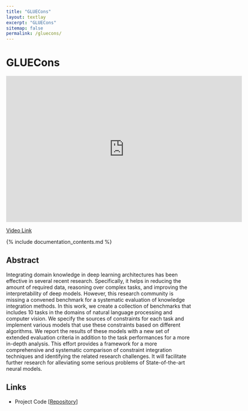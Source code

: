 ```yaml
---
title: "GLUECons"
layout: textlay
excerpt: "GLUECons"
sitemap: false
permalink: /gluecons/
---
```

# GLUECons

<iframe id="kaltura_player" src="https://cdnapisec.kaltura.com/p/811482/sp/81148200/embedIframeJs/uiconf_id/27551951/partner_id/811482?iframeembed=true&playerId=kaltura_player&entry_id=1_umzqzdue&flashvars[streamerType]=auto&amp;flashvars[localizationCode]=en&amp;flashvars[leadWithHTML5]=true&amp;flashvars[sideBarContainer.plugin]=true&amp;flashvars[sideBarContainer.position]=left&amp;flashvars[sideBarContainer.clickToClose]=true&amp;flashvars[chapters.plugin]=true&amp;flashvars[chapters.layout]=vertical&amp;flashvars[chapters.thumbnailRotator]=false&amp;flashvars[streamSelector.plugin]=true&amp;flashvars[EmbedPlayer.SpinnerTarget]=videoHolder&amp;flashvars[dualScreen.plugin]=true&amp;flashvars[hotspots.plugin]=1&amp;flashvars[Kaltura.addCrossoriginToIframe]=true&amp;&wid=1_3gnoq3hz" width="640" height="396" allowfullscreen webkitallowfullscreen mozAllowFullScreen allow="autoplay *; fullscreen *; encrypted-media *" sandbox="allow-forms allow-same-origin allow-scripts allow-top-navigation allow-pointer-lock allow-popups allow-modals allow-orientation-lock allow-popups-to-escape-sandbox allow-presentation allow-top-navigation-by-user-activation" frameborder="0" title="Kaltura Player"></iframe>

[Video Link](https://mediaspace.msu.edu/media/ACL-Demo-Video+%282%29/1_umzqzdue)


{% include documentation_contents.md %}

## Abstract
Integrating domain knowledge in deep learning architectures has been effective in several recent research. Specifically, it helps in reducing the amount of required data, reasoning over complex tasks, and improving the interpretability of deep models. However, this research community is missing a convened benchmark for a systematic evaluation of knowledge integration methods. In this work, we create a collection of benchmarks that includes 10 tasks in the domains of natural language processing and computer vision. We specify the sources of constraints for each task and implement various models that use these constraints based on different algorithms. We report the results of these models with a new set of extended evaluation criteria in addition to the task performances for a more in-depth analysis. This effort provides a framework for a more comprehensive and systematic comparison of constraint integration techniques and identifying the related research challenges. It will facilitate further research for alleviating some serious problems of State-of-the-art neural models.

## Links
- Project Code [[Repository](https://github.com/HLR/DomiKnowS)]
